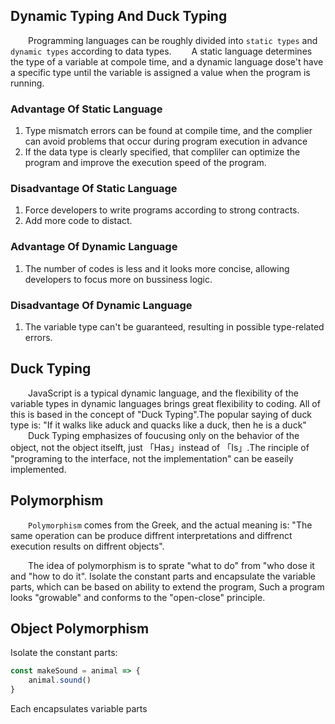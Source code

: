 ## Dynamic Typing And Duck Typing
&emsp;&emsp;Programming languages can be roughly divided into `static types` and `dynamic types` according to data types.
&emsp;&emsp;A static language determines the type of a variable at compole time, and a dynamic language dose't have a specific type until the variable is assigned a value when the program is running.

### Advantage Of Static Language
1. Type mismatch errors can be found at compile time, and the complier can avoid problems that occur during program execution in advance
2. If the data type is clearly specified, that compliler can optimize the program and improve the execution speed of the program.

### Disadvantage Of Static Language
1. Force developers to write programs according to strong contracts.
2. Add more code to distact.

### Advantage Of Dynamic Language
1. The number of codes is less and it looks more concise, allowing developers to focus more on bussiness logic.

### Disadvantage Of Dynamic Language
1. The variable type can't be guaranteed, resulting in possible type-related errors.

## Duck Typing
&emsp;&emsp;JavaScript is a typical dynamic language, and the flexibility of the variable types in dynamic languages brings great flexibility to coding. All of this is based in the concept of "Duck Typing".The popular saying of duck type is: "If it walks like aduck and quacks like a duck, then he is a duck"
&emsp;&emsp;Duck Typing emphasizes of foucusing only on the behavior of the object, not the object itselft, just 「Has」instead of 「Is」.The rinciple of "programing to the interface, not the implementation" can be easeily implemented.

## Polymorphism
&emsp;&emsp;`Polymorphism` comes from the Greek, and the actual meaning is: "The same operation can be produce diffrent interpretations and diffrenct execution results on diffrent objects".

&emsp;&emsp;The idea of polymorphism is to sprate "what to do" from "who dose it and "how to do it". Isolate the constant parts and encapsulate the variable parts, which can be based on ability to extend the program, Such a program looks "growable" and conforms to the "open-close" principle.

## Object Polymorphism

Isolate the constant parts:

```javascript
const makeSound = animal => {   
    animal.sound()
}

```

Each encapsulates variable parts

```javascript


```
